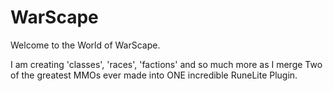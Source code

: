 # WarScape 
Welcome to the World of WarScape. 

I am creating 'classes', 'races', 'factions' and so much more as I merge Two of the greatest MMOs ever made into ONE incredible RuneLite Plugin.

